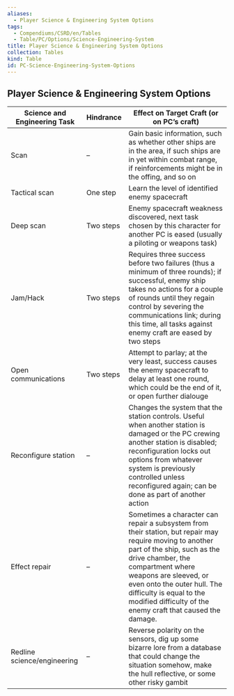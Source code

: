 ```yaml
---
aliases:
  - Player Science & Engineering System Options
tags:
  - Compendiums/CSRD/en/Tables
  - Table/PC/Options/Science-Engineering-System
title: Player Science & Engineering System Options
collection: Tables
kind: Table
id: PC-Science-Engineering-System-Options
---
```

## Player Science & Engineering System Options  
  
| Science and Engineering Task   | Hindrance   | Effect on Target Craft (or on PC’s craft)                                                                                                                                                                                                                                                                                       |
| ------------------------------ | ----------- | ------------------------------------------------------------------------------------------------------------------------------------------------------------------------------------------------------------------------------------------------------------------------------------------------------------------------------- |
| Scan                           | –           | Gain basic information, such as whether other ships are in the area, if such ships are in yet within combat range, if reinforcements might be in the offing, and so on                                                                                                                                                          |
| Tactical scan                  | One step    | Learn the level of identified enemy spacecraft                                                                                                                                                                                                                                                                                  |
| Deep scan                      | Two steps   | Enemy spacecraft weakness discovered, next task chosen by this character for another PC is eased (usually a piloting or weapons task)                                                                                                                                                                                           |
| Jam/Hack                       | Two steps   | Requires three success before two failures (thus a minimum of three rounds); if successful, enemy ship takes no actions for a couple of rounds until they regain control by severing the communications link; during this time, all tasks against enemy craft are eased by two steps                                            |
| Open communications            | Two steps   | Attempt to parlay; at the very least, success causes the enemy spacecraft to delay at least one round, which could be the end of it, or open further dialouge                                                                                                                                                                   |
| Reconfigure station            | –           | Changes the system that the station controls. Useful when another station is damaged or the PC crewing another station is disabled; reconfiguration locks out options from whatever system is previously controlled unless reconfigured again; can be done as part of another action                                            |
| Effect repair                  | –           | Sometimes a character can repair a subsystem from their station, but repair may require moving to another part of the ship, such as the drive chamber, the compartment where weapons are sleeved, or even onto the outer hull. The difficulty is equal to the modified difficulty of the enemy craft that caused the damage.    |
| Redline science/engineering    | –           | Reverse polarity on the sensors, dig up some bizarre lore from a database that could change the situation somehow, make the hull reflective, or some other risky gambit                                                                                                                                                         |

